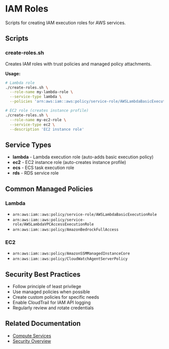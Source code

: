 # IAM Roles

Scripts for creating IAM execution roles for AWS services.

## Scripts

### create-roles.sh
Creates IAM roles with trust policies and managed policy attachments.

**Usage:**
```bash
# Lambda role
./create-roles.sh \
  --role-name my-lambda-role \
  --service-type lambda \
  --policies 'arn:aws:iam::aws:policy/service-role/AWSLambdaBasicExecutionRole,arn:aws:iam::aws:policy/AmazonBedrockFullAccess'

# EC2 role (creates instance profile)
./create-roles.sh \
  --role-name my-ec2-role \
  --service-type ec2 \
  --description 'EC2 instance role'
```

## Service Types

- **lambda** - Lambda execution role (auto-adds basic execution policy)
- **ec2** - EC2 instance role (auto-creates instance profile)
- **ecs** - ECS task execution role
- **rds** - RDS service role

## Common Managed Policies

### Lambda
- `arn:aws:iam::aws:policy/service-role/AWSLambdaBasicExecutionRole`
- `arn:aws:iam::aws:policy/service-role/AWSLambdaVPCAccessExecutionRole`
- `arn:aws:iam::aws:policy/AmazonBedrockFullAccess`

### EC2
- `arn:aws:iam::aws:policy/AmazonSSMManagedInstanceCore`
- `arn:aws:iam::aws:policy/CloudWatchAgentServerPolicy`

## Security Best Practices

- Follow principle of least privilege
- Use managed policies when possible
- Create custom policies for specific needs
- Enable CloudTrail for IAM API logging
- Regularly review and rotate credentials

## Related Documentation
- [Compute Services](../../compute/README.md)
- [Security Overview](../README.md)
